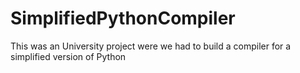 # SimplifiedPythonCompiler

This was an University project were we had to build a compiler for a simplified version of Python

